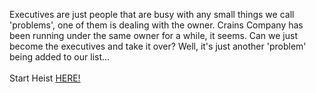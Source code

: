 Executives are just people that are busy with any small things we call 'problems', one of them is dealing with the owner. Crains Company has been running under the same owner for a while, it seems. Can we just become the executives and take it over? Well, it's just another 'problem' being added to our list...  
&nbsp;  
&nbsp;  
Start Heist [HERE!](http://127.0.0.1:50003)